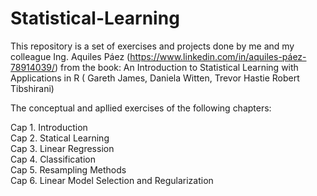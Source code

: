 # Statistical-Learning
This repository is a set of exercises and projects done by me and my colleague 
Ing. Aquiles Páez  (https://www.linkedin.com/in/aquiles-páez-78914039/) from the book: 
An Introduction to Statistical Learning with Applications in R ( Gareth James, Daniela Witten, Trevor Hastie Robert Tibshirani)

The conceptual and apllied exercises of the following chapters: 

Cap 1. Introduction   
Cap 2. Statical Learning  
Cap 3. Linear Regression  
Cap 4. Classification   
Cap 5. Resampling Methods   
Cap 6. Linear Model Selection and Regularization  
